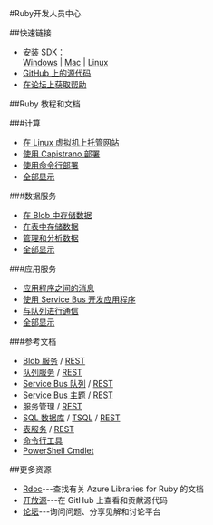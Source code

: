 <properties 
pageTitle="Windows Azure 开发人员中心：RUBY" 
description="" 
services="RUBY" 
documentationCenter="Develop" 
authors="" 
manager="Tiffena" 
editor="Eric Chen" />
<tags ms.service="RUBY"
    ms.date="12/26/2014"
    wacn.date="04/11/2015"
    />

#Ruby开发人员中心

##快速链接

- 安装 SDK：<br>
    [Windows](http://go.microsoft.com/fwlink/?linkid=296417&clcid=0x804) | [Mac](http://go.microsoft.com/fwlink/?linkid=253471&clcid=0x804) | [Linux](http://go.microsoft.com/fwlink/?linkid=253472&clcid=0x804)
- [GitHub 上的源代码](https://github.com/Azure/azure-sdk-for-ruby)
- [在论坛上获取帮助](/zh-cn/support/forums/)

##Ruby 教程和文档

###计算
- [在 Linux 虚拟机上托管网站](/documentation/articles/virtual-machines-ruby-rails-web-app-linux/)
- [使用 Capistrano 部署](/documentation/articles/virtual-machines-ruby-deploy-capistrano-host-nginx-unicorn/)
- [使用命令行部署](/documentation/articles/xplat-cli/)
- [全部显示](/develop/ruby/compute/)
  
###数据服务
- [在 Blob 中存储数据](/documentation/articles/storage-ruby-how-to-use-blob-storage/)
- [在表中存储数据](/documentation/articles/storage-ruby-how-to-use-table-storage/)
- [管理和分析数据](/documentation/articles/fundamentals-data-management-business-analytics/)
- [全部显示](/develop/ruby/data/)
  
###应用服务
- [应用程序之间的消息](/documentation/articles/service-bus-ruby-how-to-use-queues/)
- [使用 Service Bus 开发应用程序](/documentation/articles/service-bus-ruby-how-to-use-topics-subscriptions/)
- [与队列进行通信](/documentation/articles/storage-ruby-how-to-use-queue-storage/)
- [全部显示](/develop/ruby/app-services/)

###参考文档
- [Blob 服务](/documentation/articles/storage-ruby-how-to-use-blob-storage/) / [REST](http://msdn.microsoft.com/zh-cn/library/azure/dd179355)
- [队列服务](/documentation/articles/storage-ruby-how-to-use-queue-storage/) / [REST](http://msdn.microsoft.com/zh-cn/library/azure/dd179355)
- [Service Bus 队列](/documentation/articles/service-bus-ruby-how-to-use-queues/) / [REST](http://msdn.microsoft.com/zh-cn/library/azure/hh780717)
- [Service Bus 主题](/documentation/articles/service-bus-ruby-how-to-use-topics-subscriptions/) / [REST](http://msdn.microsoft.com/zh-cn/library/azure/hh780717)
- 服务管理 / [REST](http://msdn.microsoft.com/zh-cn/library/azure/ee460799)
- [SQL 数据库](http://social.technet.microsoft.com/wiki/contents/articles/3896.connect-to-windows-azure-sql-database-from-ruby-applications.aspx) / [TSQL](http://msdn.microsoft.com/zh-cn/library/azure/ee336281) / [REST](http://msdn.microsoft.com/zh-cn/library/azure/gg715283)
- [表服务](/documentation/articles/storage-ruby-how-to-use-table-storage/) / [REST](http://msdn.microsoft.com/zh-cn/library/azure/dd179355)
- [命令行工具](/documentation/articles/xplat-cli/)
- [PowerShell Cmdlet](/documentation/articles/install-configure-powershell/)

##更多资源

- [Rdoc](http://www.rubydoc.info/gems/azure/frames)---查找有关 Azure Libraries for Ruby 的文档
- [开放源](https://github.com/Azure/azure-sdk-for-ruby)---在 GitHub 上查看和贡献源代码
- [论坛](/zh-cn/support/forums/)---询问问题、分享见解和讨论平台
